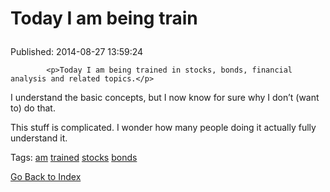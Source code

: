
# <p>Today I am being train

Published: 2014-08-27 13:59:24


            
            <p>Today I am being trained in stocks, bonds, financial analysis and related topics.</p>

<p>I understand the basic concepts, but I now know for sure why I don&rsquo;t (want to) do that.</p>

<p>This stuff is complicated. I wonder how many people doing it actually fully understand it.</p>

            
            

Tags: [am](tag-am.md) [trained](tag-trained.md) [stocks](tag-stocks.md) [bonds](tag-bonds.md)

[Go Back to Index](index.md)
